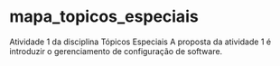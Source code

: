 # mapa_topicos_especiais
Atividade 1 da disciplina Tópicos Especiais
A proposta da atividade 1 é introduzir o gerenciamento de configuração de software.
